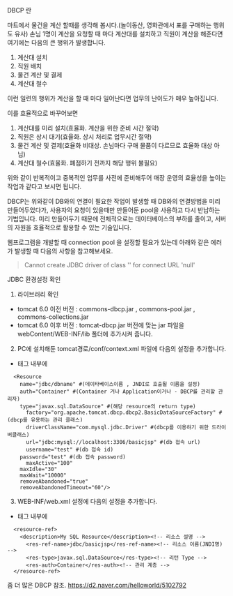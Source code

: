 
DBCP 란

마트에서 물건을 계산 할때를 생각해 봅시다.(놀이동산, 영화관에서 표를 구매하는 행위도 유사)
손님 1명이 계산을 요청할 때 마다 계산대를 설치하고 직원이 계산을 해준다면
여기에는 다음의 큰 행위가 발생합니다.

1. 계산대 설치
2. 직원 배치
3. 물건 계산 및 결제
4. 계산대 철수

이런 일련의 행위가 계산을 할 때 마다 일어난다면 업무의 난이도가 매우 높아집니다.

이를 효율적으로 바꾸어보면 
1. 계산대를 미리 설치(효율화. 계산을 위한 준비 시간 절약)
2. 직원은 상시 대기(효율화. 상시 처리로 업무시간 절약)
3. 물건 계산 및 결제(효율화 비대상. 손님마다 구매 물품이 다르므로 효율화 대상 아님)
4. 계산대 철수(효율화. 폐점하기 전까지 해당 행위 불필요)

위와 같이 반복적이고 중복적인 업무를 사전에 준비해두어 매장 운영의 효율성을 높이는 작업과 같다고 보시면 됩니다.

DBCP는 위와같이 DB와의 연결이 필요한 작업이 발생할 때
DB와의 연결방법을 미리 만들어두었다가, 사용자의 요청이 있을때만 만들어둔 pool을 사용하고 다시 반납하는 기법입니다.
미리 만들어두기 때문에 전체적으로는 데이터베이스의 부하를 줄이고, 서버의 자원을 효율적으로 활용할 수 있는 기술입니다.


웹프로그램을 개발할 때 connection pool 을 설정할 필요가 있는데
아래와 같은 에러가 발생할 때 다음의 사항을 참고해보세요.


> Cannot create JDBC driver of class '' for connect URL 'null'

JDBC 환경설정 확인

1. 라이브러리 확인
  - tomcat 6.0 이전 버전 : commons-dbcp.jar , commons-pool.jar , commons-collections.jar
  - tomcat 6.0 이후 버전 : tomcat-dbcp.jar
  버전에 맞는 jar 파일을 webContent/WEB-INF/lib 폴더에 추가시켜 줍니다.
  
2. PC에 설치해둔 tomcat경로/conf/context.xml 파일에 다음의 설정을 추가합니다.
  - <context></context> 태그 내부에
  ```
    <Resource 
      name="jdbc/dbname" #(데이타베이스이름 , JNDI로 호출될 이름을 설정) 
      auth="Container" #(Container 거나 Application이거나 - DBCP를 관리할 관리자) 
      type="javax.sql.DataSource" #(해당 resource의 return type) 
  		factory="org.apache.tomcat.dbcp.dbcp2.BasicDataSourceFactory" #(dbcp를 유용하는 관리 클래스) 
  		driverClassName="com.mysql.jdbc.Driver" #(dbcp를 이용하기 위한 드라이버클래스) 
  		url="jdbc:mysql://localhost:3306/basicjsp" #(db 접속 url) 
  		username="test" #(db 접속 id) 
      password="test" #(db 접속 password) 
  		maxActive="100"  
      maxIdle="30" 
      maxWait="10000" 
      removeAbandoned="true" 
      removeAbandonedTimeout="60"/> 
  ```

3. WEB-INF/web.xml 설정에 다음의 설정을 추가합니다.
  - <web-app></web-app> 태그 내부에
  ```
    <resource-ref>
  	  <description>My SQL Resource</description><!-- 리소스 설명 -->
	    <res-ref-name>jdbc/basicjsp</res-ref-name><!-- 리소스 이름(JNDI명) -->
	    <res-type>javax.sql.DataSource</res-type><!-- 리턴 Type -->
	    <res-auth>Container</res-auth><!-- 관리 계층 -->
    </resource-ref>
  ```


좀 더 많은 DBCP 참조.
https://d2.naver.com/helloworld/5102792





